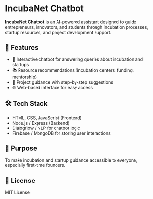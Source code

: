 # IncubaNet Chatbot

**IncubaNet Chatbot** is an AI-powered assistant designed to guide entrepreneurs, innovators, and students through incubation processes, startup resources, and project development support.  

## 🚀 Features
- 💬 Interactive chatbot for answering queries about incubation and startups
- 📚 Resource recommendations (incubation centers, funding, mentorship)
- 📅 Project guidance with step-by-step suggestions
- 🌐 Web-based interface for easy access

## 🛠 Tech Stack
- HTML, CSS, JavaScript (Frontend)
- Node.js / Express (Backend)
- Dialogflow / NLP for chatbot logic
- Firebase / MongoDB for storing user interactions

## 📌 Purpose
To make incubation and startup guidance accessible to everyone, especially first-time founders.

## 📄 License
MIT License
